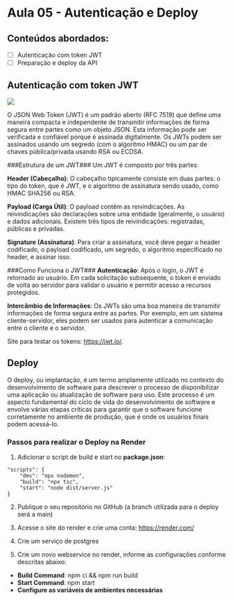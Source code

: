 # Aula 05 - Autenticação e Deploy
## Conteúdos abordados:
- [ ] Autenticação com token JWT
- [ ] Preparação e deploy da API

## Autenticação com token JWT
<img src="https://docs.intersystems.com/irislatest/csp/docbook/images/gauthn_jwt_overview_flow.png" />

O JSON Web Token (JWT) é um padrão aberto (RFC 7519) que define uma maneira compacta e independente de transmitir informações de forma segura entre partes como um objeto JSON. Esta informação pode ser verificada e confiável porque é assinada digitalmente. Os JWTs podem ser assinados usando um segredo (com o algoritmo HMAC) ou um par de chaves pública/privada usando RSA ou ECDSA.

###Estrutura de um JWT###
Um JWT é composto por três partes:

**Header (Cabeçalho)**: O cabeçalho tipicamente consiste em duas partes: o tipo do token, que é JWT, e o algoritmo de assinatura sendo usado, como HMAC SHA256 ou RSA.

**Payload (Carga Útil)**: O payload contém as reivindicações. As reivindicações são declarações sobre uma entidade (geralmente, o usuário) e dados adicionais. Existem três tipos de reivindicações: registradas, públicas e privadas.

**Signature (Assinatura)**: Para criar a assinatura, você deve pegar o header codificado, o payload codificado, um segredo, o algoritmo especificado no header, e assinar isso.

###Como Funciona o JWT###
**Autenticação**: Após o login, o JWT é retornado ao usuário. Em cada solicitação subsequente, o token é enviado de volta ao servidor para validar o usuário e permitir acesso a recursos protegidos.

**Intercâmbio de Informações**: Os JWTs são uma boa maneira de transmitir informações de forma segura entre as partes. Por exemplo, em um sistema cliente-servidor, eles podem ser usados para autenticar a comunicação entre o cliente e o servidor.

Site para testar os tokens: https://jwt.io/.

## Deploy
O deploy, ou implantação, é um termo amplamente utilizado no contexto do desenvolvimento de software para descrever o processo de disponibilizar uma aplicação ou atualização de software para uso. Este processo é um aspecto fundamental do ciclo de vida do desenvolvimento de software e envolve várias etapas críticas para garantir que o software funcione corretamente no ambiente de produção, que é onde os usuários finais podem acessá-lo.

### Passos para realizar o Deploy na Render
1. Adicionar o script de build e start no **package.json**:
```
"scripts": {
    "dev": "npx nodemon",
    "build": "npx tsc",
    "start": "node dist/server.js"
}
```

2. Publique o seu repositório no GitHub (a branch utilizada para o deploy será a main)

3. Acesse o site do render e crie uma conta: https://render.com/

4. Crie um serviço de postgres

5. Crie um novo webservice no render, informe as configurações conforme descritas abaixo:
- **Build Command**: npm ci && npm run build
- **Start Command**: npm start
- **Configure as variáveis de ambientes necessárias**
